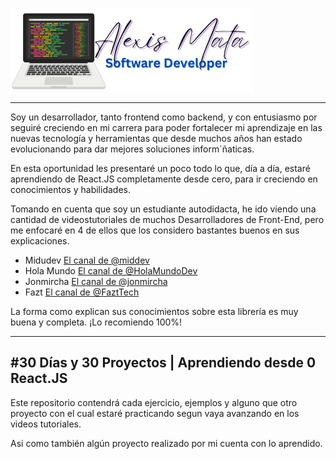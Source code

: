 
![Alexis Mata Logo][logo]

[logo]: Alexis-Mata-Logo.png 
---

Soy un desarrollador, tanto frontend como backend, y con entusiasmo por seguiré creciendo en mi carrera para poder fortalecer mi aprendizaje en las nuevas tecnología y herramientas que desde muchos años han estado evolucionando para dar mejores soluciones inform´ñaticas.

En esta oportunidad les presentaré un poco todo lo que, día a día, estaré aprendiendo de React.JS completamente desde cero, para ir creciendo en conocimientos y habilidades. 

Tomando en cuenta que soy un estudiante autodidacta, he ido viendo una cantidad de videostutoriales de muchos Desarrolladores de Front-End, pero me enfocaré en 4 de ellos que los considero bastantes buenos en sus explicaciones. 

   - Midudev [El canal de @middev](https://www.youtube.com/@midudev)
   - Hola Mundo [El canal de @HolaMundoDev](https://www.youtube.com/@HolaMundoDev) 
   - Jonmircha [El canal de @jonmircha](https://www.youtube.com/@jonmircha)
   - Fazt [El canal de @FaztTech](https://www.youtube.com/@FaztTech)

La forma como explican sus conocimientos sobre esta librería es muy buena y completa. ¡Lo recomiendo 100%!

---
#30 Días y 30 Proyectos | Aprendiendo desde 0 React.JS
---

Este repositorio contendrá cada ejercicio, ejemplos y alguno que otro proyecto con el cual estaré practicando segun vaya avanzando en los videos tutoriales. 

Asi como también algún proyecto realizado por mi cuenta con lo aprendido.

